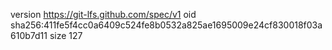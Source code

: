 version https://git-lfs.github.com/spec/v1
oid sha256:411fe5f4cc0a6409c524fe8b0532a825ae1695009e24cf830018f03a610b7d11
size 127
